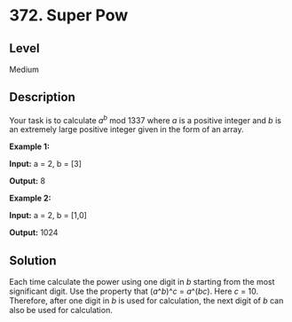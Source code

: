# 372. Super Pow
## Level
Medium

## Description
Your task is to calculate *a*<sup>*b*</sup> mod 1337 where *a* is a positive integer and *b* is an extremely large positive integer given in the form of an array.

**Example 1:**

**Input:** a = 2, b = [3]

**Output:** 8

**Example 2:**

**Input:** a = 2, b = [1,0]

**Output:** 1024

## Solution
Each time calculate the power using one digit in *b* starting from the most significant digit. Use the property that (*a*^*b*)^*c* = *a*^(*bc*). Here *c* = 10. Therefore, after one digit in *b* is used for calculation, the next digit of *b* can also be used for calculation.

